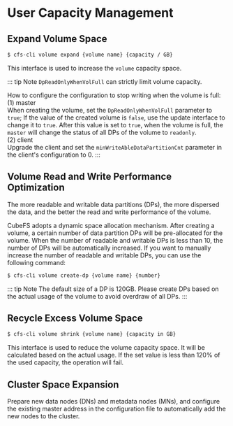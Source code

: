 # User Capacity Management

## Expand Volume Space 

```bash
$ cfs-cli volume expand {volume name} {capacity / GB}
```

This interface is used to increase the `volume` capacity space.

::: tip Note
`DpReadOnlyWhenVolFull` can strictly limit volume capacity.

How to configure the configuration to stop writing when the volume is full:<br>
(1) master <br>
When creating the volume, set the `DpReadOnlyWhenVolFull` parameter to `true`;
If the value of the created volume is `false`, use the update interface to change it to `true`.
After this value is set to `true`, when the volume is full, the `master` will change the status of all DPs of the volume to `readonly`.<br>
(2) client<br>
Upgrade the client and set the `minWriteAbleDataPartitionCnt` parameter in the client's configuration to 0.
:::

## Volume Read and Write Performance Optimization

The more readable and writable data partitions (DPs), the more dispersed the data, and the better the read and write performance of the volume.

CubeFS adopts a dynamic space allocation mechanism. After creating a volume, a certain number of data partition DPs will be pre-allocated for the volume. When the number of readable and writable DPs is less than 10, the number of DPs will be automatically increased. If you want to manually increase the number of readable and writable DPs, you can use the following command:

```bash
$ cfs-cli volume create-dp {volume name} {number}
```

::: tip Note
The default size of a DP is 120GB. Please create DPs based on the actual usage of the volume to avoid overdraw of all DPs.
:::

## Recycle Excess Volume Space

```bash
$ cfs-cli volume shrink {volume name} {capacity in GB}
```

This interface is used to reduce the volume capacity space. It will be calculated based on the actual usage. If the set value is less than 120% of the used capacity, the operation will fail.

## Cluster Space Expansion

Prepare new data nodes (DNs) and metadata nodes (MNs), and configure the existing master address in the configuration file to automatically add the new nodes to the cluster.